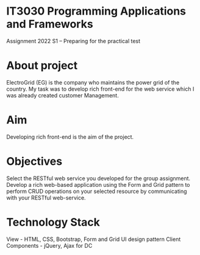 # IT3030 Programming Applications and Frameworks 

Assignment 2022 S1 – Preparing for the practical test

# About project

ElectroGrid (EG) is the company who maintains the power grid of the country. My task was to develop rich front-end for the web service which I was already created customer Management. 

# Aim
Developing rich front-end is the aim of the project.

# Objectives

Select the RESTful web service you developed for the group assignment. Develop a rich web-based application using the Form and Grid pattern to perform CRUD operations on your selected resource by communicating with your RESTful web-service.

# Technology Stack
View - HTML, CSS, Bootstrap, Form and Grid UI design pattern
Client Components - jQuery, Ajax for DC
